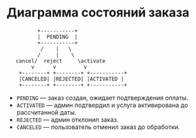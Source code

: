 # Диаграмма состояний заказа

```
          +-----------+
          |  PENDING  |
          +-----------+
           /    |   \
          /     |    \
   cancel/  reject     \activate
        v      v         v
    +--------+ +--------+ +-----------+
    |CANCELED| |REJECTED| |ACTIVATED |
    +--------+ +--------+ +-----------+
```

- `PENDING` — заказ создан, ожидает подтверждения оплаты.
- `ACTIVATED` — админ подтвердил и услуга активирована до рассчитанной даты.
- `REJECTED` — админ отклонил заказ.
- `CANCELED` — пользователь отменил заказ до обработки.
